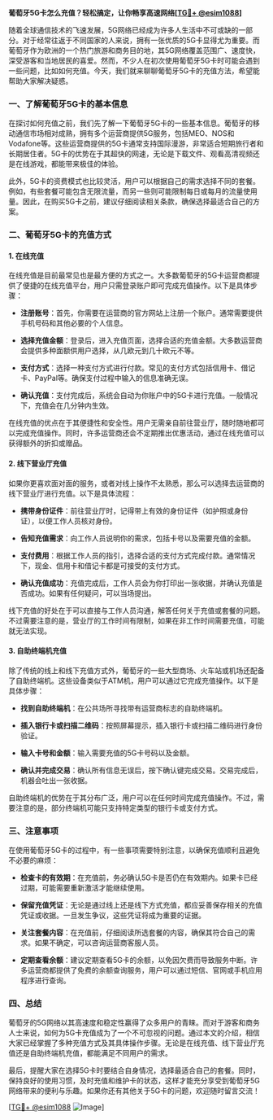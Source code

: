**葡萄牙5G卡怎么充值？轻松搞定，让你畅享高速网络[[TG💪+ @esim1088](https://t.me/s/esim1088)]**

随着全球通信技术的飞速发展，5G网络已经成为许多人生活中不可或缺的一部分。对于经常往返于不同国家的人来说，拥有一张优质的5G卡显得尤为重要。而葡萄牙作为欧洲的一个热门旅游和商务目的地，其5G网络覆盖范围广、速度快，深受游客和当地居民的喜爱。然而，不少人在初次使用葡萄牙5G卡时可能会遇到一些问题，比如如何充值。今天，我们就来聊聊葡萄牙5G卡的充值方法，希望能帮助大家解决疑惑。

### 一、了解葡萄牙5G卡的基本信息

在探讨如何充值之前，我们先了解一下葡萄牙5G卡的一些基本信息。葡萄牙的移动通信市场相对成熟，拥有多个运营商提供5G服务，包括MEO、NOS和Vodafone等。这些运营商提供的5G卡通常支持国际漫游，非常适合短期旅行者和长期居住者。5G卡的优势在于其超快的网速，无论是下载文件、观看高清视频还是在线游戏，都能带来极佳的体验。

此外，5G卡的资费模式也比较灵活，用户可以根据自己的需求选择不同的套餐。例如，有些套餐可能包含无限流量，而另一些则可能限制每日或每月的流量使用量。因此，在购买5G卡之前，建议仔细阅读相关条款，确保选择最适合自己的方案。

### 二、葡萄牙5G卡的充值方式

#### 1. 在线充值

在线充值是目前最常见也是最方便的方式之一。大多数葡萄牙的5G卡运营商都提供了便捷的在线充值平台，用户只需登录账户即可完成充值操作。以下是具体步骤：

- **注册账号**：首先，你需要在运营商的官方网站上注册一个账户。通常需要提供手机号码和其他必要的个人信息。
  
- **选择充值金额**：登录后，进入充值页面，选择合适的充值金额。大多数运营商会提供多种面额供用户选择，从几欧元到几十欧元不等。

- **支付方式**：选择一种支付方式进行付款。常见的支付方式包括信用卡、借记卡、PayPal等。确保支付过程中输入的信息准确无误。

- **确认充值**：支付完成后，系统会自动为你账户中的5G卡进行充值。一般情况下，充值会在几分钟内生效。

在线充值的优点在于其便捷性和安全性。用户无需亲自前往营业厅，随时随地都可以完成充值操作。同时，许多运营商还会不定期推出优惠活动，通过在线充值可以获得额外的折扣或赠品。

#### 2. 线下营业厅充值

如果你更喜欢面对面的服务，或者对线上操作不太熟悉，那么可以选择去运营商的线下营业厅进行充值。以下是具体流程：

- **携带身份证件**：前往营业厅时，记得带上有效的身份证件（如护照或身份证），以便工作人员核对身份。

- **告知充值需求**：向工作人员说明你的需求，包括卡号以及需要充值的金额。

- **支付费用**：根据工作人员的指引，选择合适的支付方式完成付款。通常情况下，现金、信用卡和借记卡都是可接受的支付方式。

- **确认充值成功**：充值完成后，工作人员会为你打印出一张收据，并确认充值是否成功。如果有任何疑问，可以当场提出。

线下充值的好处在于可以直接与工作人员沟通，解答任何关于充值或套餐的问题。不过需要注意的是，营业厅的工作时间有限制，如果在非工作时间需要充值，可能就无法实现。

#### 3. 自助终端机充值

除了传统的线上和线下充值方式外，葡萄牙的一些大型商场、火车站或机场还配备了自助终端机。这些设备类似于ATM机，用户可以通过它完成充值操作。以下是具体步骤：

- **找到自助终端机**：在公共场所寻找带有运营商标志的自助终端机。

- **插入银行卡或扫描二维码**：按照屏幕提示，插入银行卡或扫描二维码进行身份验证。

- **输入卡号和金额**：输入需要充值的5G卡号码以及金额。

- **确认并完成交易**：确认所有信息无误后，按下确认键完成交易。交易完成后，机器会吐出一张收据。

自助终端机的优势在于其分布广泛，用户可以在任何时间完成充值操作。不过，需要注意的是，部分终端机可能只支持特定类型的银行卡或支付方式。

### 三、注意事项

在使用葡萄牙5G卡的过程中，有一些事项需要特别注意，以确保充值顺利且避免不必要的麻烦：

- **检查卡的有效期**：在充值前，务必确认5G卡是否仍在有效期内。如果卡已经过期，可能需要重新激活才能继续使用。

- **保留充值凭证**：无论是通过线上还是线下方式充值，都应妥善保存相关的充值凭证或收据。一旦发生争议，这些凭证将成为重要的证据。

- **关注套餐内容**：在充值前，仔细阅读所选套餐的内容，确保其符合自己的需求。如果不确定，可以咨询运营商客服人员。

- **定期查看余额**：建议定期查看5G卡的余额，以免因欠费而导致服务中断。许多运营商都提供了免费的余额查询服务，用户可以通过短信、官网或手机应用程序进行查询。

### 四、总结

葡萄牙的5G网络以其高速度和稳定性赢得了众多用户的青睐。而对于游客和商务人士来说，如何为5G卡充值成为了一个不可忽视的问题。通过本文的介绍，相信大家已经掌握了多种充值方式及其具体操作步骤。无论是在线充值、线下营业厅充值还是自助终端机充值，都能满足不同用户的需求。

最后，提醒大家在选择5G卡时要结合自身情况，选择最适合自己的套餐。同时，保持良好的使用习惯，及时充值和维护卡的状态，这样才能充分享受到葡萄牙5G网络带来的便利与乐趣。如果你还有其他关于5G卡的问题，欢迎随时留言交流！

[[TG💪+ @esim1088](https://t.me/s/esim1088) ![Image](https://i.postimg.cc/4NQfJmqS/Snipaste-2025-05-13-00-14-12.png)]